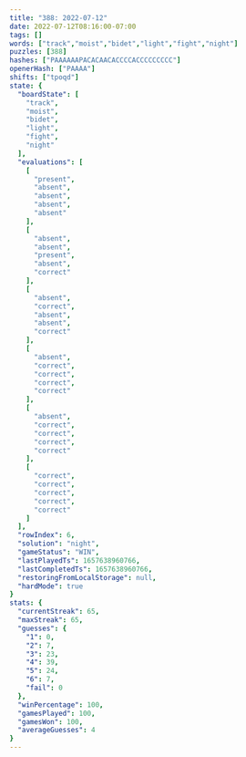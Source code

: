 ```yaml
---
title: "388: 2022-07-12"
date: 2022-07-12T08:16:00-07:00
tags: []
words: ["track","moist","bidet","light","fight","night"]
puzzles: [388]
hashes: ["PAAAAAAPACACAACACCCCACCCCCCCCC"]
openerHash: ["PAAAA"]
shifts: ["tpoqd"]
state: {
  "boardState": [
    "track",
    "moist",
    "bidet",
    "light",
    "fight",
    "night"
  ],
  "evaluations": [
    [
      "present",
      "absent",
      "absent",
      "absent",
      "absent"
    ],
    [
      "absent",
      "absent",
      "present",
      "absent",
      "correct"
    ],
    [
      "absent",
      "correct",
      "absent",
      "absent",
      "correct"
    ],
    [
      "absent",
      "correct",
      "correct",
      "correct",
      "correct"
    ],
    [
      "absent",
      "correct",
      "correct",
      "correct",
      "correct"
    ],
    [
      "correct",
      "correct",
      "correct",
      "correct",
      "correct"
    ]
  ],
  "rowIndex": 6,
  "solution": "night",
  "gameStatus": "WIN",
  "lastPlayedTs": 1657638960766,
  "lastCompletedTs": 1657638960766,
  "restoringFromLocalStorage": null,
  "hardMode": true
}
stats: {
  "currentStreak": 65,
  "maxStreak": 65,
  "guesses": {
    "1": 0,
    "2": 7,
    "3": 23,
    "4": 39,
    "5": 24,
    "6": 7,
    "fail": 0
  },
  "winPercentage": 100,
  "gamesPlayed": 100,
  "gamesWon": 100,
  "averageGuesses": 4
}
---
```


<!-- more -->
